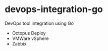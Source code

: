 # devops-integration-go
DevOps tool integration using Go
* Octopus Deploy
* VMWare vSphere
* Zabbix
